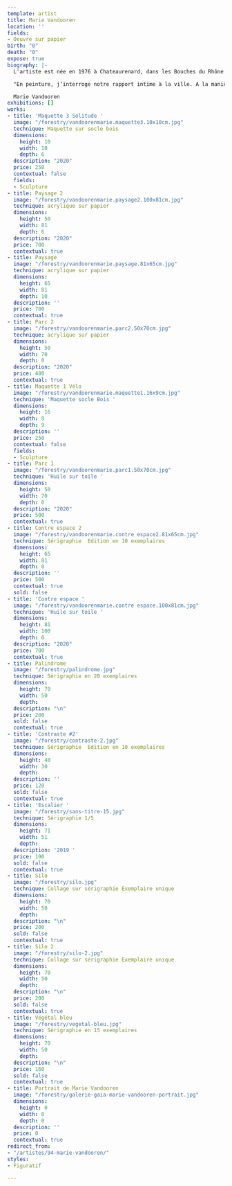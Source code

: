 ```yaml
---
template: artist
title: Marie Vandooren
location: ''
fields:
- Oeuvre sur papier
birth: "0"
death: "0"
expose: true
biography: |-
  L'artiste est née en 1976 à Chateaurenard, dans les Bouches du Rhône. A la suite d'un BAC Arts Plastiques à Saint-Nazaire en 1997, elle valide un Deug d'Histoire de l'Art à Nantes de 1997 à 1999. Marie Vandooren accumulera les expériences collectives dans les ateliers, tels qu'aux Ateliers de l'Usure et de Bitche.

  "En peinture, j’interroge notre rapport intime à la ville. A la manière d’un collage je joue sur les échelles et les proportions. Les espaces urbains reproduits sont des décors, abritant des humains en errance, des personnages inexpressifs occupés à leurs pensées, dans une posture intime. Mis à nu et surexposés dans l’espace, les personnages deviennent vulnérables, enfermés dans des univers qui paraissent clos. Ils errent sans but, s’ennuient, vaquent à des occupations vaines.  Il s’agit de mettre en avant l’absurdité de nos sociétés modernes dans le décor de la ville, là où tout se montre mais où tout y est faux. Le dedans et le dehors se confrontent laissant apparaître la solitude des figures humaines. Mon traitement, proche de celui de la bande dessinée, tend à montrer combien les villes sont devenues toutes semblables, des lieux vides où l’homme a de plus en plus de mal à trouver son identité. Enfin, il est aussi question de la rêverie propre à l’enfance. Ces moments où rien ne se produit, où le corps est en attente, comme en suspens."

  Marie Vandooren
exhibitions: []
works:
- title: 'Maquette 3 Solitude '
  image: "/forestry/vandoorenmarie.maquette3.10x10cm.jpg"
  technique: Maquette sur socle bois
  dimensions:
    height: 10
    width: 10
    depth: 6
  description: "2020"
  price: 250
  contextual: false
  fields:
  - Sculpture
- title: Paysage 2
  image: "/forestry/vandoorenmarie.paysage2.100x81cm.jpg"
  technique: acrylique sur papier
  dimensions:
    height: 50
    width: 81
    depth: 6
  description: "2020"
  price: 700
  contextual: true
- title: Paysage
  image: "/forestry/vandoorenmarie.paysage.81x65cm.jpg"
  technique: acrylique sur papier
  dimensions:
    height: 65
    width: 81
    depth: 10
  description: ''
  price: 700
  contextual: true
- title: Parc 2
  image: "/forestry/vandoorenmarie.parc2.50x70cm.jpg"
  technique: acrylique sur papier
  dimensions:
    height: 50
    width: 70
    depth: 0
  description: "2020"
  price: 400
  contextual: true
- title: Maquette 1 Vélo
  image: "/forestry/vandoorenmarie.maquette1.16x9cm.jpg"
  technique: 'Maquette socle Bois '
  dimensions:
    height: 16
    width: 9
    depth: 9
  description: ''
  price: 250
  contextual: false
  fields:
  - Sculpture
- title: Parc 1
  image: "/forestry/vandoorenmarie.parc1.50x70cm.jpg"
  technique: 'Huile sur toile '
  dimensions:
    height: 50
    width: 70
    depth: 0
  description: "2020"
  price: 500
  contextual: true
- title: Contre espace 2
  image: "/forestry/vandoorenmarie.contre espace2.81x65cm.jpg"
  technique: Sérigraphie  Edition en 10 exemplaires
  dimensions:
    height: 65
    width: 81
    depth: 0
  description: ''
  price: 500
  contextual: true
  sold: false
- title: 'Contre espace '
  image: "/forestry/vandoorenmarie.contre espace.100x81cm.jpg"
  technique: 'Huile sur toile '
  dimensions:
    height: 81
    width: 100
    depth: 0
  description: "2020"
  price: 700
  contextual: true
- title: Palindrome
  image: "/forestry/palindrome.jpg"
  technique: Sérigraphie en 20 exemplaires
  dimensions:
    height: 70
    width: 50
    depth: 
  description: "\n"
  price: 200
  sold: false
  contextual: true
- title: 'Contraste #2'
  image: "/forestry/contraste-2.jpg"
  technique: Sérigraphie  Edition en 10 exemplaires
  dimensions:
    height: 40
    width: 30
    depth: 
  description: ''
  price: 120
  sold: false
  contextual: true
- title: 'Escalier '
  image: "/forestry/sans-titre-15.jpg"
  technique: Sérigraphie 1/5
  dimensions:
    height: 71
    width: 51
    depth: 
  description: '2019 '
  price: 190
  sold: false
  contextual: true
- title: Silo
  image: "/forestry/silo.jpg"
  technique: Collage sur sérigraphie Exemplaire unique
  dimensions:
    height: 70
    width: 50
    depth: 
  description: "\n"
  price: 200
  sold: false
  contextual: true
- title: Silo 2
  image: "/forestry/silo-2.jpg"
  technique: Collage sur sérigraphie Exemplaire unique
  dimensions:
    height: 70
    width: 50
    depth: 
  description: "\n"
  price: 200
  sold: false
  contextual: true
- title: Végétal bleu
  image: "/forestry/vegetal-bleu.jpg"
  technique: Sérigraphie en 15 exemplaires
  dimensions:
    height: 70
    width: 50
    depth: 
  description: "\n"
  price: 160
  sold: false
  contextual: true
- title: Portrait de Marie Vandooren
  image: "/forestry/galerie-gaia-marie-vandooren-portrait.jpg"
  dimensions:
    height: 0
    width: 0
    depth: 0
  description: ''
  price: 0
  contextual: true
redirect_from:
- "/artistes/94-marie-vandooren/"
styles:
- Figuratif

---
```

